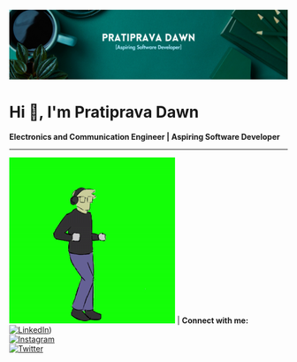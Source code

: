 ![logo](https://github.com/PratipravaDawn/PratipravaDawn/blob/main/Simple%20Work%20LinkedIn%20Banner.png)

# Hi 👋, I'm Pratiprava Dawn
**Electronics and Communication Engineer | Aspiring Software Developer**

---
![Vibe Guy](https://github.com/PratipravaDawn/PratipravaDawn/blob/main/Vibe-Guy1-ezgif.com-resize.gif) | **Connect with me:**<br>[![LinkedIn](https://img.shields.io/badge/LinkedIn-0077B5?style=for-the-badge&logo=linkedin&logoColor=white)](https://www.linkedin.com/in/pratiprava-dawn/))<br>[![Instagram](https://img.shields.io/badge/Instagram-E4405F?style=for-the-badge&logo=instagram&logoColor=white)](https://www.instagram.com/dawn_raws?igsh=N2o4cTd1MmpsNTRv)<br>[![Twitter](https://img.shields.io/badge/Twitter-1DA1F2?style=for-the-badge&logo=twitter&logoColor=white)](https://x.com/dawn_takamine) 
